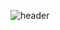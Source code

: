 ![header](https://capsule-render.vercel.app/api?type=Slice&color=gradient&customColorList=7&height=300&section=header&text=SoHyung%20Kim&fontSize=90)
